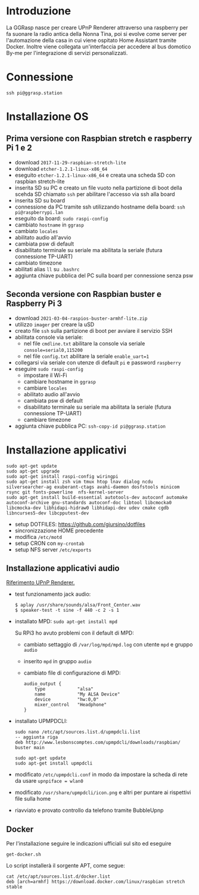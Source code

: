 # Introduzione

La GGRasp nasce per creare UPnP Renderer attraverso una raspberry per fa suonare la radio antica della Nonna Tina,
poi si evolve come server per l'automazione della casa in cui viene ospitato Home Assistant tramite Docker.
Inoltre viene collegata un'interfaccia per accedere al bus domotico By-me per l'integrazione di servizi personalizzati.

# Connessione

```
ssh pi@ggrasp.station
```

# Installazione OS

## Prima versione con Raspbian stretch e raspberry Pi 1 e 2

* download `2017-11-29-raspbian-stretch-lite`
* download `etcher-1.2.1-linux-x86_64`
* eseguito `etcher-1.2.1-linux-x86_64` e creata una scheda SD con raspbian stretch-lite
* inserita SD su PC e creato un file vuoto nella partizione di boot della scehda SD chiamato `ssh` per abilitare l'accesso via ssh alla board
* inserita SD su board
* connessione da PC tramite ssh utilizzando hostname della board: `ssh pi@raspberrypi.lan`
* eseguito da board: `sudo raspi-config`
 * cambiato `hostname` in `ggrasp`
 * cambiato `locales`
 * abilitato audio all'avvio
 * cambiata psw di default
 * disabilitato terminale su seriale ma abilitata la seriale (futura connessione TP-UART)
 * cambiato timezone
* abilitati alias `ll` su `.bashrc`
* aggiunta chiave pubblica del PC sulla board per connessione senza psw


## Seconda versione con Raspbian buster e Raspberry Pi 3

* download `2021-03-04-raspios-buster-armhf-lite.zip`
* utilizzo `imager` per creare la uSD
* creato file `ssh` sulla partizione di boot per avviare il servizio SSH
* abilitata console via seriale:
  * nel file `cmdline.txt` abilitare la console via seriale `console=serial0,115200`
  * nel file `config.txt` abilitare la seriale `enable_uart=1`
* collegarsi via seriale con utenze di default `pi` e password `raspberry`
* eseguire `sudo raspi-config`
  * impostare il Wi-Fi
  * cambiare hostname in `ggrasp`
  * cambiare `locales`
  * abilitato audio all'avvio
  * cambiata psw di default
  * disabilitato terminale su seriale ma abilitata la seriale (futura connessione TP-UART)
  * cambiare timezone
* aggiunta chiave pubblica PC: `ssh-copy-id pi@ggrasp.station`


# Installazione applicativi

```
sudo apt-get update
sudo apt-get upgrade
sudo apt-get install raspi-config wiringpi
sudo apt-get install zsh vim tmux htop lnav dialog ncdu silversearcher-ag exuberant-ctags avahi-daemon dosfstools minicom rsync git fonts-powerline  nfs-kernel-server
sudo apt-get install build-essential autotools-dev autoconf automake autoconf-archive gnu-standards autoconf-doc libtool libcmocka0 libcmocka-dev libhidapi-hidraw0 libhidapi-dev udev cmake cgdb libncurses5-dev libcpputest-dev
```

* setup DOTFILES: https://github.com/giursino/dotfiles
* sincronizzazione HOME precedente
* modifica `/etc/motd`
* setup CRON con `my-crontab`
* setup NFS server `/etc/exports`


## Installazione applicativi audio

[Riferimento UPnP Renderer.](https://www.lesbonscomptes.com/pages/raspmpd.html)

* test funzionamento jack audio:
  ```
  $ aplay /usr/share/sounds/alsa/Front_Center.wav
  $ speaker-test -t sine -f 440 -c 2 -s 1
  ```
* installato MPD: `sudo apt-get install mpd`

  Su RPi3 ho avuto problemi con il default di MPD:
  * cambiato settaggio di `/var/log/mpd/mpd.log` con utente `mpd` e gruppo `audio`
  * inserito `mpd` in gruppo `audio`
  * cambiato file di configurazione di MPD:
  
    ```
    audio_output {
        type            "alsa"
        name            "My ALSA Device"
        device          "hw:0,0"
        mixer_control   "Headphone"
    }
    ```
* installato UPMPDCLI:
  ```
  sudo nano /etc/apt/sources.list.d/upmpdcli.list
  -- aggiunta riga
  deb http://www.lesbonscomptes.com/upmpdcli/downloads/raspbian/ buster main

  sudo apt-get update
  sudo apt-get install upmpdcli
  ```
* modificato `/etc/upmpdcli.conf` in modo da impostare la scheda di rete da usare `upnpiface = wlan0`
* modificato `/usr/share/upmpdcli/icon.png` e altri per puntare ai rispettivi file sulla home
* riavviato e provato controllo da telefono tramite BubbleUpnp

## Docker

Per l'installazione seguire le indicazioni ufficiali sul sito ed eseguire
```
get-docker.sh
```
Lo script installerà il sorgente APT, come segue:
```
cat /etc/apt/sources.list.d/docker.list 
deb [arch=armhf] https://download.docker.com/linux/raspbian stretch stable
```
